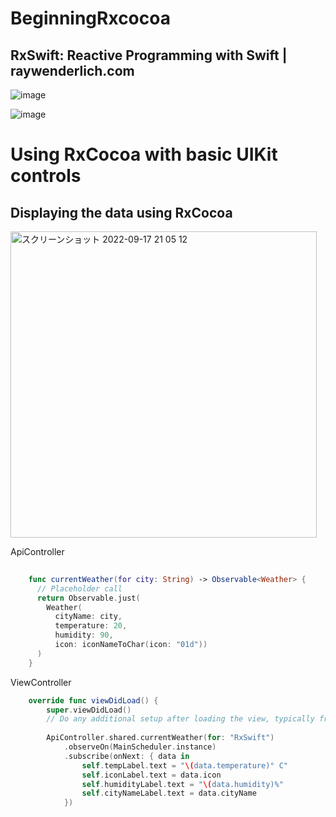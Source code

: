# BeginningRxcocoa

## RxSwift: Reactive Programming with Swift | raywenderlich.com
![image](https://user-images.githubusercontent.com/47273077/185172130-b3557025-c636-4a1b-8490-c900c8312b77.png)

![image](https://user-images.githubusercontent.com/47273077/190855575-bc0bcad3-eac6-4db2-8734-ba6ff14589fb.png)

# Using RxCocoa with basic UIKit controls

## Displaying the data using RxCocoa

<img width="490" alt="スクリーンショット 2022-09-17 21 05 12" src="https://user-images.githubusercontent.com/47273077/190855767-8a84487d-4604-4255-8648-bb90a05c05ad.png">

ApiController
```swift
    
    func currentWeather(for city: String) -> Observable<Weather> {
      // Placeholder call
      return Observable.just(
        Weather(
          cityName: city,
          temperature: 20,
          humidity: 90,
          icon: iconNameToChar(icon: "01d"))
      )
    }
```

ViewController
```swift
    override func viewDidLoad() {
        super.viewDidLoad()
        // Do any additional setup after loading the view, typically from a nib.
        
        ApiController.shared.currentWeather(for: "RxSwift")
            .observeOn(MainScheduler.instance)
            .subscribe(onNext: { data in
                self.tempLabel.text = "\(data.temperature)° C"
                self.iconLabel.text = data.icon
                self.humidityLabel.text = "\(data.humidity)%"
                self.cityNameLabel.text = data.cityName
            })
```
